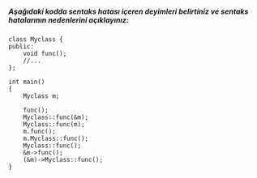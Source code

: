 ##### Aşağıdaki kodda sentaks hatası içeren deyimleri belirtiniz ve sentaks hatalarının nedenlerini açıklayınız:

```
class Myclass {
public:
	void func();
	//...
};

int main()
{
	Myclass m;

	func();
	Myclass::func(&m);
	Myclass::func(m);
	m.func();
	m.Myclass::func();
	Myclass::func();
	&m->func();
	(&m)->Myclass::func();
}
```
